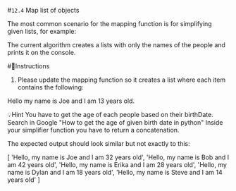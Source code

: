 #`12.4` Map list of objects

The most common scenario for the mapping function is for simplifying given lists, for example:

The current algorithm creates a lists with only the names of the people and prints it on the console.

#📝Instructions

1. Please update the mapping function so it creates a list where each item contains the following:

Hello my name is Joe and I am 13 years old.

💡Hint
You have to get the age of each people based on their birthDate. Search in Google "How to get the age of given birth date in python"
Inside your simplifier function you have to return a concatenation.

The expected output should look similar but not exactly to this:

[ 'Hello, my name is Joe and I am 32 years old',
  'Hello, my name is Bob and I am 42 years old',
  'Hello, my name is Erika and I am 28 years old',
  'Hello, my name is Dylan and I am 18 years old',
  'Hello, my name is Steve and I am 14 years old' ]

